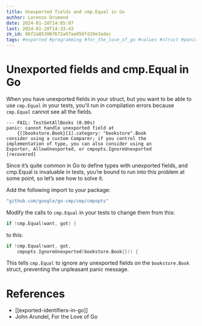 ```yaml
---
title: Unexported fields and cmp.Equal in Go
author: Lorenzo Drumond
date: 2024-01-28T14:05:07
last: 2024-01-28T14:33:43
zk_id: 86f2a853007672a97ae056fd19e3adec
tags: #exported #programming #for_the_love_of_go #values #struct #panic #cmp #golang #variables #methods #validation #Equal #unexported
---
```



# Unexported fields and cmp.Equal in Go
When you have unexported fields in your struct, but you want to be able to use `cmp.Equal` in your tests, you'll run in compilation errors because `cmp.Equal` cannot see all the fields.

```
--- FAIL: TestGetAllBooks (0.00s)
panic: cannot handle unexported field at
    {[]bookstore.Book}[1].category: "bookstore".Book
consider using a custom Comparer; if you control the
implementation of type, you can also consider using an
Exporter, AllowUnexported, or cmpopts.IgnoreUnexported
[recovered]
```

Since it’s quite common in Go to define types with unexported fields, and cmp.Equal is invaluable in tests, you’re bound to run into this problem at some point, so let’s see how to solve it.

Add the following import to your package:

```go
"github.com/google/go-cmp/cmp/cmpopts"
```

Modify the calls to `cmp.Equal` in your tests to change them from this:

```go
if !cmp.Equal(want, got) {
```

to this:

```go
if !cmp.Equal(want, got,
    cmpopts.IgnoreUnexported(bookstore.Book{})) {
```

This tells `cmp.Equal` to ignore any unexported fields on the `bookstore.Book` struct, preventing the unpleasant panic message.

# References
- [[exported-identifiers-in-go]]
- John Arundel, For the Love of Go
